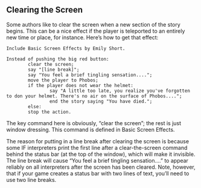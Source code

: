 ## Clearing the Screen

Some authors like to clear the screen when a new section of the story begins. This can be a nice effect if the player is teleported to an entirely new time or place, for instance. Here’s how to get that effect:

```inform7
Include Basic Screen Effects by Emily Short.

Instead of pushing the big red button:
        clear the screen;
        say "[line break]";
        say "You feel a brief tingling sensation....";
        move the player to Phobos;
        if the player does not wear the helmet:
                say "A little too late, you realize you've forgotten to don your helmet. There's no air on the surface of Phobos....";
                end the story saying "You have died.";
        else:
        stop the action.
```

The key command here is obviously, “clear the screen”; the rest is just window dressing. This command is defined in Basic Screen Effects.

The reason for putting in a line break after clearing the screen is because some IF interpreters print the first line after a clear-the-screen command behind the status bar (at the top of the window), which will make it invisible. The line break will cause “You feel a brief tingling sensation....” to appear reliably on all interpreters after the screen has been cleared. Note, however, that if your game creates a status bar with two lines of text, you’ll need to use two line breaks.
